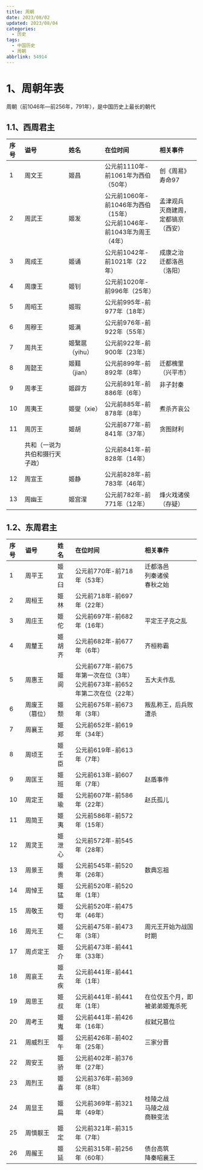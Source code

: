 ```yaml
---
title: 周朝
date: 2023/08/02
updated: 2023/08/04
categories:
  - 历史
tags:
  - 中国历史
  - 周朝
abbrlink: 54914
---
```


# 1、周朝年表

周朝（前1046年—前256年，791年），是中国历史上最长的朝代 
## 1.1、西周君主

|     序号     |     谥号                                                                                                      |     姓名                                                                                                    |     在位时间                                                                                   |     相关事件                                                                               |
|:-----------|:------------------------------------------------------------------------------------------------------------|:----------------------------------------------------------------------------------------------------------|:-------------------------------------------------------------------------------------------|:---------------------------------------------------------------------------------------|
|      1     |     周文王                                                                                                     |     姬昌                                                                                                    |      公元前1110年-前1061年为西伯（50年）                                                               |   创《周易》<div>寿命97</div>                                                                 |
|      2     |      周武王                                                                                                    |     姬发                                                                                                    |     <div>公元前1060年-前1046年为西伯（15年）</div><div>公元前1046年-前1043年为周王（4年）</div>                    |   孟津观兵<div>灭商建周，定都镐京（西安）<br></div><div><br></div>                                      |
|      3     |     周成王                                                                                                     |     姬诵                                                                                                    |      公元前1042年-前1021年（22年）                                                                  |   成康之治        <div>迁都洛邑（洛阳）</div>                                                      |
|      4     |     周康王                                                                                                     |     姬钊                                                                                                    |      公元前1020年-前996年（25年）                                                                   |                                                                                        |
|      5     |     周昭王                                                                                                     |     姬瑕                                                                                                    |      公元前995年-前977年（18年）                                                                    |                                                                                        |
|      6     |     周穆王                                                                                                     |     姬满                                                                                                    |      公元前976年-前922年（55年）                                                                    |                                                                                        |
|      7     |     周共王                                                                                                     |     姬繄扈（yihu）                                                                                             |     公元前922年-前900年（23年）                                                                     |                                                                                        |
|      8     |     周懿王                                                                                                     |     姬囏（jian）                                                                                              |     公元前899年-前892年（8年）                                                                      |  <div>迁都槐里（兴平市）</div>                                                                  |
|      9     |     周孝王                                                                                                     |     姬辟方                                                                                                   |      公元前891年-前886年（6年）                                                                     |  非子封秦                                                                  <div><br></div> |
|     10     |     周夷王                                                                                                     |     姬燮（xie）                                                                                               |      公元前885年-前878年（8年）                                                                     | 煮杀齐哀公                                                                                  |
|     11     |     周厉王                                                                                                     |     姬胡                                                                                                    |      公元前877年-前841年（37年）                                                                    | 贪图财利                                                                                   |
|            |     共和（一说为共伯和摄行天子政）                                                                                         |                                                                                                           |      公元前841年-前828年（14年）                                                                    |                                                                                        |
|     12     |     周宣王                                                                                                     |     姬静                                                                                                    |      公元前828年-前783年（46年）                                                                    |                                                                                        |
|     13     |     周幽王                                                                                                     |     姬宫湦                                                                                                   |      公元前782年-前771年（12年）                                                                    | 烽火戏诸侯（存疑）                                                                              |  


## 1.2、东周君主

|       序号        |       谥号          |       姓名                                                                                                      |       在位时间                                                                                                                                                                                       |       相关事件                                                                                |
|:----------------|:------------------|:--------------------------------------------------------------------------------------------------------------|:-------------------------------------------------------------------------------------------------------------------------------------------------------------------------------------------------|:------------------------------------------------------------------------------------------|
|      1          |      周平王          |      姬宜臼                                                                                                      |      <div>公元前770年-前718年（53年）</div>                                                                                                                                                               |   迁都洛邑<div>列秦诸侯<br></div><div>春秋之始<br></div>                                              |
|      2          |      周桓王          |      姬林                                                                                                       |      公元前718年-前697年（22年）                                                                                                                                                                          |                                                                                           |
|      3          |      周庄王          |      姬佗                                                                                                       |        公元前697年-前682年（16年）                                                                                                                                                                        |   平定王子克之乱                                                                                 |
|      4          |      周釐王          |      姬胡齐                                                                                                      |        公元前682年-前677年（6年）                                                                                                                                                                         |  齐桓称霸                                                                                     |
|      5          |      周惠王          |      姬阆                                                                                                       |      <div>公元前677年-前675年第一次在位（3年）</div><div>公元前673年-前652年第二次在位（22年）</div>                                                                                                                         |  五大夫作乱                                                                                    |
|      6          |      周废王（篡位）      |      姬颓                                                                                                       |        公元前675年-前673年（3年）                                                                                                                                                                         |  叛乱称王，后兵败遭杀                                                                               |
|      7          |      周襄王          |      姬郑                                                                                                       |        公元前652年-前619年（34年）                                                                                                                                                                        |                                                                                           |
|      8          |      周顷王          |      姬壬臣                                                                                                      |        公元前619年-前613年（7年）                                                                                                                                                                         |                                                                                           |
|      9          |      周匡王          |      姬班                                                                                                       |        公元前613年-前607年（7年）                                                                                                                                                                         |  赵盾事件                                                                                     |
|         10      |      周定王          |      姬瑜                                                                                                       |        公元前607年-前586年（22年）                                                                                                                                                                        |  赵氏孤儿                                                                                     |
|         11      |      周简王          |        姬夷                                                                                                     |        公元前586年-前572年（15年）                                                                                                                                                                        |                                                                                           |
|         12      |      周灵王          |      姬泄心                                                                                                      |        公元前572年-前545年（28年）                                                                                                                                                                        |                                                                                           |
|         13      |      周景王          |      姬贵                                                                                                       |        公元前545年-前520年（26年）                                                                                                                                                                        |  数典忘祖                                                                                     |
|         14      |      周悼王          |      姬猛                                                                                                       |        公元前520年-前520年（1年）                                                                                                                                                                         |                                                                                           |
|         15      |      周敬王          |      姬匄                                                                                                       |        公元前520年-前475年（46年）                                                                                                                                                                        |                                                                                           |
|         16      |      周元王          |      姬仁                                                                                                       |        公元前475年-前473年（3年）                                                                                                                                                                         |      周元王开始为战国时期                                                                           |
|         17      |      周贞定王         |      姬介                                                                                                       |        公元前473年-前441年（33年）                                                                                                                                                                        |                                                                                           |
|         18      |      周哀王          |      姬去疾                                                                                                      |        公元前441年-前441年（1年）                                                                                                                                                                         |                                                                                           |
|         19      |      周思王          |      姬叔                                                                                                       |        公元前441年-前441年（1年）                                                                                                                                                                         | 在位仅五个月，即被弟弟姬嵬杀死                                                                           |
|         20      |      周考王          |      姬嵬                                                                                                       |        公元前441年-前426年（16年）                                                                                                                                                                        | 叔弑兄篡位                                                                                     |
|         21      |      周威烈王         |      姬午                                                                                                       |        公元前426年-前402年（25年<span style="background-color: var(--background-primary); color: var(--text-normal); font-family: var(--font-interface); font-size: var(--font-ui-medium);">）</span>     | 三家分晋                                                                                      |
|         22      |      周安王          |      姬骄                                                                                                       |        公元前402年-前376年（27年）                                                                                                                                                                        |                                                                                           |
|         23      |      周烈王          |      姬喜                                                                                                       |        公元前376年-前369年（8年）                                                                                                                                                                         |                                                                                           |
|         24      |      周显王          |      姬扁                                                                                                       |        公元前369年-前321年（49年）                                                                                                                                                                        | 桂陵之战                                                   <div>马陵之战<br></div><div>商鞅变法</div> |
|         25      |      周慎靓王         |      姬定                                                                                                       |        公元前321年-前315年（7年）                                                                                                                                                                         |                                                                                           |
|         26      |      周赧王          |      姬延                                                                                                       |        公元前315年-前256年（60年）                                                                                                                                                                        | 债台高筑                                                   <div>降秦昭襄王<br></div>               |  
